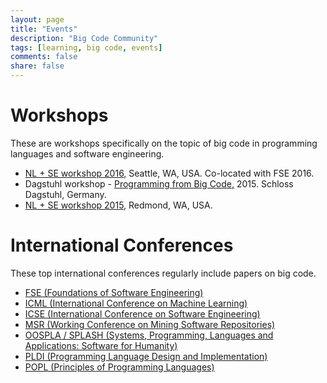 ```yaml
---
layout: page
title: "Events"
description: "Big Code Community"
tags: [learning, big code, events]
comments: false
share: false
---
```


# Workshops

These are workshops specifically on the topic of big code in programming languages and software engineering.

* <a href="http://nlse-fse.github.io">NL + SE workshop 2016,</a> Seattle, WA, USA. Co-located with FSE 2016.
* Dagstuhl workshop - <a href="http://www.dagstuhl.de/en/program/calendar/semhp/?semnr=15472">Programming from Big Code,</a> 2015. Schloss Dagstuhl, Germany.
* <a href="http://www.languageandcode.org/nlse2015/">NL + SE workshop 2015,</a> Redmond, WA, USA.


# International Conferences

These top international conferences regularly include papers on big code.

* <a href="http://www.cs.ucdavis.edu/fse2016/">FSE (Foundations of Software Engineering)</a>
* <a href="http://icml.cc/">ICML (International Conference on Machine Learning)</a>
* <a href="http://2016.icse.cs.txstate.edu/">ICSE (International Conference on Software Engineering)</a>
* <a href="http://2016.msrconf.org/#/home">MSR (Working Conference on Mining Software Repositories)</a>
* <a href="http://2016.splashcon.org/">OOSPLA / SPLASH (Systems, Programming, Languages and Applications: Software for Humanity)</a>
* <a href="http://conf.researchr.org/home/pldi-2016">PLDI (Programming Language Design and Implementation)</a>
* <a href="http://conf.researchr.org/home/POPL-2016">POPL (Principles of Programming Languages)</a>

